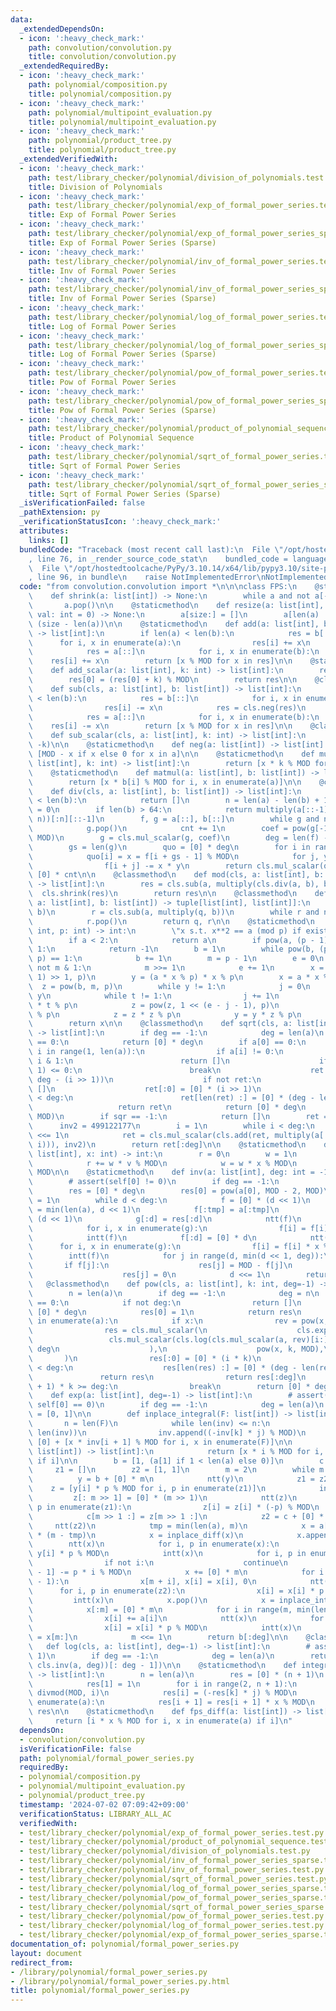 ```yaml
---
data:
  _extendedDependsOn:
  - icon: ':heavy_check_mark:'
    path: convolution/convolution.py
    title: convolution/convolution.py
  _extendedRequiredBy:
  - icon: ':heavy_check_mark:'
    path: polynomial/composition.py
    title: polynomial/composition.py
  - icon: ':heavy_check_mark:'
    path: polynomial/multipoint_evaluation.py
    title: polynomial/multipoint_evaluation.py
  - icon: ':heavy_check_mark:'
    path: polynomial/product_tree.py
    title: polynomial/product_tree.py
  _extendedVerifiedWith:
  - icon: ':heavy_check_mark:'
    path: test/library_checker/polynomial/division_of_polynomials.test.py
    title: Division of Polynomials
  - icon: ':heavy_check_mark:'
    path: test/library_checker/polynomial/exp_of_formal_power_series.test.py
    title: Exp of Formal Power Series
  - icon: ':heavy_check_mark:'
    path: test/library_checker/polynomial/exp_of_formal_power_series_sparse.test.py
    title: Exp of Formal Power Series (Sparse)
  - icon: ':heavy_check_mark:'
    path: test/library_checker/polynomial/inv_of_formal_power_series.test.py
    title: Inv of Formal Power Series
  - icon: ':heavy_check_mark:'
    path: test/library_checker/polynomial/inv_of_formal_power_series_sparse.test.py
    title: Inv of Formal Power Series (Sparse)
  - icon: ':heavy_check_mark:'
    path: test/library_checker/polynomial/log_of_formal_power_series.test.py
    title: Log of Formal Power Series
  - icon: ':heavy_check_mark:'
    path: test/library_checker/polynomial/log_of_formal_power_series_sparse.test.py
    title: Log of Formal Power Series (Sparse)
  - icon: ':heavy_check_mark:'
    path: test/library_checker/polynomial/pow_of_formal_power_series.test.py
    title: Pow of Formal Power Series
  - icon: ':heavy_check_mark:'
    path: test/library_checker/polynomial/pow_of_formal_power_series_sparse.test.py
    title: Pow of Formal Power Series (Sparse)
  - icon: ':heavy_check_mark:'
    path: test/library_checker/polynomial/product_of_polynomial_sequence.test.py
    title: Product of Polynomial Sequence
  - icon: ':heavy_check_mark:'
    path: test/library_checker/polynomial/sqrt_of_formal_power_series.test.py
    title: Sqrt of Formal Power Series
  - icon: ':heavy_check_mark:'
    path: test/library_checker/polynomial/sqrt_of_formal_power_series_sparse.test.py
    title: Sqrt of Formal Power Series (Sparse)
  _isVerificationFailed: false
  _pathExtension: py
  _verificationStatusIcon: ':heavy_check_mark:'
  attributes:
    links: []
  bundledCode: "Traceback (most recent call last):\n  File \"/opt/hostedtoolcache/PyPy/3.10.14/x64/lib/pypy3.10/site-packages/onlinejudge_verify/documentation/build.py\"\
    , line 76, in _render_source_code_stat\n    bundled_code = language.bundle(\n\
    \  File \"/opt/hostedtoolcache/PyPy/3.10.14/x64/lib/pypy3.10/site-packages/onlinejudge_verify/languages/python.py\"\
    , line 96, in bundle\n    raise NotImplementedError\nNotImplementedError\n"
  code: "from convolution.convolution import *\n\n\nclass FPS:\n    @staticmethod\n\
    \    def shrink(a: list[int]) -> None:\n        while a and not a[-1]:\n     \
    \       a.pop()\n\n    @staticmethod\n    def resize(a: list[int], size: int,\
    \ val: int = 0) -> None:\n        a[size:] = []\n        a[len(a) :] = [val] *\
    \ (size - len(a))\n\n    @staticmethod\n    def add(a: list[int], b: list[int])\
    \ -> list[int]:\n        if len(a) < len(b):\n            res = b[::]\n      \
    \      for i, x in enumerate(a):\n                res[i] += x\n        else:\n\
    \            res = a[::]\n            for i, x in enumerate(b):\n            \
    \    res[i] += x\n        return [x % MOD for x in res]\n\n    @staticmethod\n\
    \    def add_scalar(a: list[int], k: int) -> list[int]:\n        res = a[:]\n\
    \        res[0] = (res[0] + k) % MOD\n        return res\n\n    @classmethod\n\
    \    def sub(cls, a: list[int], b: list[int]) -> list[int]:\n        if len(a)\
    \ < len(b):\n            res = b[::]\n            for i, x in enumerate(a):\n\
    \                res[i] -= x\n            res = cls.neg(res)\n        else:\n\
    \            res = a[::]\n            for i, x in enumerate(b):\n            \
    \    res[i] -= x\n        return [x % MOD for x in res]\n\n    @classmethod\n\
    \    def sub_scalar(cls, a: list[int], k: int) -> list[int]:\n        return cls.add_scalar(a,\
    \ -k)\n\n    @staticmethod\n    def neg(a: list[int]) -> list[int]:\n        return\
    \ [MOD - x if x else 0 for x in a]\n\n    @staticmethod\n    def mul_scalar(a:\
    \ list[int], k: int) -> list[int]:\n        return [x * k % MOD for x in a]\n\n\
    \    @staticmethod\n    def matmul(a: list[int], b: list[int]) -> list[int]:\n\
    \        return [x * b[i] % MOD for i, x in enumerate(a)]\n\n    @classmethod\n\
    \    def div(cls, a: list[int], b: list[int]) -> list[int]:\n        if len(a)\
    \ < len(b):\n            return []\n        n = len(a) - len(b) + 1\n        cnt\
    \ = 0\n        if len(b) > 64:\n            return multiply(a[::-1][:n], cls.inv(b[::-1],\
    \ n))[:n][::-1]\n        f, g = a[::], b[::]\n        while g and not g[-1]:\n\
    \            g.pop()\n            cnt += 1\n        coef = pow(g[-1], MOD - 2,\
    \ MOD)\n        g = cls.mul_scalar(g, coef)\n        deg = len(f) - len(g) + 1\n\
    \        gs = len(g)\n        quo = [0] * deg\n        for i in range(deg)[::-1]:\n\
    \            quo[i] = x = f[i + gs - 1] % MOD\n            for j, y in enumerate(g):\n\
    \                f[i + j] -= x * y\n        return cls.mul_scalar(quo, coef) +\
    \ [0] * cnt\n\n    @classmethod\n    def mod(cls, a: list[int], b: list[int])\
    \ -> list[int]:\n        res = cls.sub(a, multiply(cls.div(a, b), b))\n      \
    \  cls.shrink(res)\n        return res\n\n    @classmethod\n    def divmod(cls,\
    \ a: list[int], b: list[int]) -> tuple[list[int], list[int]]:\n        q = cls.div(a,\
    \ b)\n        r = cls.sub(a, multiply(q, b))\n        while r and not r[-1]:\n\
    \            r.pop()\n        return q, r\n\n    @staticmethod\n    def mod_sqrt(a:\
    \ int, p: int) -> int:\n        \"x s.t. x**2 == a (mod p) if exist else -1\"\n\
    \        if a < 2:\n            return a\n        if pow(a, (p - 1) >> 1, p) !=\
    \ 1:\n            return -1\n        b = 1\n        while pow(b, (p - 1) >> 1,\
    \ p) == 1:\n            b += 1\n        m = p - 1\n        e = 0\n        while\
    \ not m & 1:\n            m >>= 1\n            e += 1\n        x = pow(a, (m -\
    \ 1) >> 1, p)\n        y = (a * x % p) * x % p\n        x = a * x % p\n      \
    \  z = pow(b, m, p)\n        while y != 1:\n            j = 0\n            t =\
    \ y\n            while t != 1:\n                j += 1\n                t = t\
    \ * t % p\n            z = pow(z, 1 << (e - j - 1), p)\n            x = x * z\
    \ % p\n            z = z * z % p\n            y = y * z % p\n            e = j\n\
    \        return x\n\n    @classmethod\n    def sqrt(cls, a: list[int], deg=-1)\
    \ -> list[int]:\n        if deg == -1:\n            deg = len(a)\n        if len(a)\
    \ == 0:\n            return [0] * deg\n        if a[0] == 0:\n            for\
    \ i in range(1, len(a)):\n                if a[i] != 0:\n                    if\
    \ i & 1:\n                        return []\n                    if deg - (i >>\
    \ 1) <= 0:\n                        break\n                    ret = cls.sqrt(a[i:],\
    \ deg - (i >> 1))\n                    if not ret:\n                        return\
    \ []\n                    ret[:0] = [0] * (i >> 1)\n                    if len(ret)\
    \ < deg:\n                        ret[len(ret) :] = [0] * (deg - len(ret))\n \
    \                   return ret\n            return [0] * deg\n        sqr = cls.mod_sqrt(a[0],\
    \ MOD)\n        if sqr == -1:\n            return []\n        ret = [sqr]\n  \
    \      inv2 = 499122177\n        i = 1\n        while i < deg:\n            i\
    \ <<= 1\n            ret = cls.mul_scalar(cls.add(ret, multiply(a[:i], cls.inv(ret,\
    \ i))), inv2)\n        return ret[:deg]\n\n    @staticmethod\n    def eval(a:\
    \ list[int], x: int) -> int:\n        r = 0\n        w = 1\n        for v in a:\n\
    \            r += w * v % MOD\n            w = w * x % MOD\n        return r %\
    \ MOD\n\n    @staticmethod\n    def inv(a: list[int], deg: int = -1) -> list[int]:\n\
    \        # assert(self[0] != 0)\n        if deg == -1:\n            deg = len(a)\n\
    \        res = [0] * deg\n        res[0] = pow(a[0], MOD - 2, MOD)\n        d\
    \ = 1\n        while d < deg:\n            f = [0] * (d << 1)\n            tmp\
    \ = min(len(a), d << 1)\n            f[:tmp] = a[:tmp]\n            g = [0] *\
    \ (d << 1)\n            g[:d] = res[:d]\n            ntt(f)\n            ntt(g)\n\
    \            for i, x in enumerate(g):\n                f[i] = f[i] * x % MOD\n\
    \            intt(f)\n            f[:d] = [0] * d\n            ntt(f)\n      \
    \      for i, x in enumerate(g):\n                f[i] = f[i] * x % MOD\n    \
    \        intt(f)\n            for j in range(d, min(d << 1, deg)):\n         \
    \       if f[j]:\n                    res[j] = MOD - f[j]\n                else:\n\
    \                    res[j] = 0\n            d <<= 1\n        return res\n\n \
    \   @classmethod\n    def pow(cls, a: list[int], k: int, deg=-1) -> list[int]:\n\
    \        n = len(a)\n        if deg == -1:\n            deg = n\n        if k\
    \ == 0:\n            if not deg:\n                return []\n            res =\
    \ [0] * deg\n            res[0] = 1\n            return res\n        for i, x\
    \ in enumerate(a):\n            if x:\n                rev = pow(x, MOD - 2, MOD)\n\
    \                res = cls.mul_scalar(\n                    cls.exp(\n       \
    \                 cls.mul_scalar(cls.log(cls.mul_scalar(a, rev)[i:], deg), k),\
    \ deg\n                    ),\n                    pow(x, k, MOD),\n         \
    \       )\n                res[:0] = [0] * (i * k)\n                if len(res)\
    \ < deg:\n                    res[len(res) :] = [0] * (deg - len(res))\n     \
    \               return res\n                return res[:deg]\n            if (i\
    \ + 1) * k >= deg:\n                break\n        return [0] * deg\n\n    @staticmethod\n\
    \    def exp(a: list[int], deg=-1) -> list[int]:\n        # assert(not self or\
    \ self[0] == 0)\n        if deg == -1:\n            deg = len(a)\n        inv\
    \ = [0, 1]\n\n        def inplace_integral(F: list[int]) -> list[int]:\n     \
    \       n = len(F)\n            while len(inv) <= n:\n                j, k = divmod(MOD,\
    \ len(inv))\n                inv.append((-inv[k] * j) % MOD)\n            return\
    \ [0] + [x * inv[i + 1] % MOD for i, x in enumerate(F)]\n\n        def inplace_diff(F:\
    \ list[int]) -> list[int]:\n            return [x * i % MOD for i, x in enumerate(F)\
    \ if i]\n\n        b = [1, (a[1] if 1 < len(a) else 0)]\n        c = [1]\n   \
    \     z1 = []\n        z2 = [1, 1]\n        m = 2\n        while m < deg:\n  \
    \          y = b + [0] * m\n            ntt(y)\n            z1 = z2\n        \
    \    z = [y[i] * p % MOD for i, p in enumerate(z1)]\n            intt(z)\n   \
    \         z[: m >> 1] = [0] * (m >> 1)\n            ntt(z)\n            for i,\
    \ p in enumerate(z1):\n                z[i] = z[i] * (-p) % MOD\n            intt(z)\n\
    \            c[m >> 1 :] = z[m >> 1 :]\n            z2 = c + [0] * m\n       \
    \     ntt(z2)\n            tmp = min(len(a), m)\n            x = a[:tmp] + [0]\
    \ * (m - tmp)\n            x = inplace_diff(x)\n            x.append(0)\n    \
    \        ntt(x)\n            for i, p in enumerate(x):\n                x[i] =\
    \ y[i] * p % MOD\n            intt(x)\n            for i, p in enumerate(b):\n\
    \                if not i:\n                    continue\n                x[i\
    \ - 1] -= p * i % MOD\n            x += [0] * m\n            for i in range(m\
    \ - 1):\n                x[m + i], x[i] = x[i], 0\n            ntt(x)\n      \
    \      for i, p in enumerate(z2):\n                x[i] = x[i] * p % MOD\n   \
    \         intt(x)\n            x.pop()\n            x = inplace_integral(x)\n\
    \            x[:m] = [0] * m\n            for i in range(m, min(len(a), m << 1)):\n\
    \                x[i] += a[i]\n            ntt(x)\n            for i, p in enumerate(y):\n\
    \                x[i] = x[i] * p % MOD\n            intt(x)\n            b[m:]\
    \ = x[m:]\n            m <<= 1\n        return b[:deg]\n\n    @classmethod\n \
    \   def log(cls, a: list[int], deg=-1) -> list[int]:\n        # assert(a[0] ==\
    \ 1)\n        if deg == -1:\n            deg = len(a)\n        return cls.integral(multiply(cls.fps_diff(a),\
    \ cls.inv(a, deg))[: deg - 1])\n\n    @staticmethod\n    def integral(a: list[int])\
    \ -> list[int]:\n        n = len(a)\n        res = [0] * (n + 1)\n        if n:\n\
    \            res[1] = 1\n        for i in range(2, n + 1):\n            j, k =\
    \ divmod(MOD, i)\n            res[i] = (-res[k] * j) % MOD\n        for i, x in\
    \ enumerate(a):\n            res[i + 1] = res[i + 1] * x % MOD\n        return\
    \ res\n\n    @staticmethod\n    def fps_diff(a: list[int]) -> list[int]:\n   \
    \     return [i * x % MOD for i, x in enumerate(a) if i]\n"
  dependsOn:
  - convolution/convolution.py
  isVerificationFile: false
  path: polynomial/formal_power_series.py
  requiredBy:
  - polynomial/composition.py
  - polynomial/multipoint_evaluation.py
  - polynomial/product_tree.py
  timestamp: '2024-07-02 07:09:42+09:00'
  verificationStatus: LIBRARY_ALL_AC
  verifiedWith:
  - test/library_checker/polynomial/exp_of_formal_power_series.test.py
  - test/library_checker/polynomial/product_of_polynomial_sequence.test.py
  - test/library_checker/polynomial/division_of_polynomials.test.py
  - test/library_checker/polynomial/inv_of_formal_power_series_sparse.test.py
  - test/library_checker/polynomial/inv_of_formal_power_series.test.py
  - test/library_checker/polynomial/sqrt_of_formal_power_series.test.py
  - test/library_checker/polynomial/log_of_formal_power_series_sparse.test.py
  - test/library_checker/polynomial/pow_of_formal_power_series_sparse.test.py
  - test/library_checker/polynomial/sqrt_of_formal_power_series_sparse.test.py
  - test/library_checker/polynomial/pow_of_formal_power_series.test.py
  - test/library_checker/polynomial/log_of_formal_power_series.test.py
  - test/library_checker/polynomial/exp_of_formal_power_series_sparse.test.py
documentation_of: polynomial/formal_power_series.py
layout: document
redirect_from:
- /library/polynomial/formal_power_series.py
- /library/polynomial/formal_power_series.py.html
title: polynomial/formal_power_series.py
---
```

